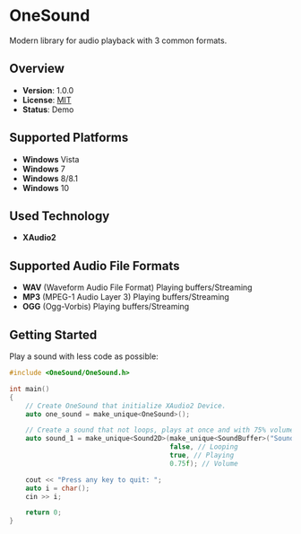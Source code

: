OneSound
==========

Modern library for audio playback with 3 common formats.

Overview
--------

- **Version**: 1.0.0
- **License**: [MIT](https://github.com/weelhelmer/OneSound/master/LICENSE.txt)
- **Status**: Demo

Supported Platforms
-------------------
- **Windows** Vista
- **Windows** 7
- **Windows** 8/8.1
- **Windows** 10

Used Technology
---------------
- **XAudio2**

Supported Audio File Formats
----------------------
- **WAV** (Waveform Audio File Format) Playing buffers/Streaming
- **MP3** (MPEG-1 Audio Layer 3) Playing buffers/Streaming
- **OGG** (Ogg-Vorbis) Playing buffers/Streaming

Getting Started
---------------

Play a sound with less code as possible:

```cpp
#include <OneSound/OneSound.h>

int main()
{
    // Create OneSound that initialize XAudio2 Device.
    auto one_sound = make_unique<OneSound>();

    // Create a sound that not loops, plays at once and with 75% volume.
    auto sound_1 = make_unique<Sound2D>(make_unique<SoundBuffer>("Sound\\shot.wav"),
                                        false, // Looping
                                        true, // Playing
                                        0.75f); // Volume

    cout << "Press any key to quit: ";
    auto i = char();
    cin >> i;

	return 0;
}
```
